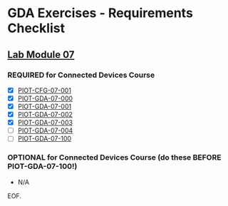 # GDA Exercises - Requirements Checklist

## [Lab Module 07](https://github.com/orgs/programming-the-iot/projects/1#column-10488499)

### REQUIRED for Connected Devices Course

- [x] [PIOT-CFG-07-001](https://github.com/programming-the-iot/book-exercise-tasks/issues/93)
- [x] [PIOT-GDA-07-000](https://github.com/programming-the-iot/book-exercise-tasks/issues/31)
- [x] [PIOT-GDA-07-001](https://github.com/programming-the-iot/book-exercise-tasks/issues/43)
- [x] [PIOT-GDA-07-002](https://github.com/programming-the-iot/book-exercise-tasks/issues/42)
- [x] [PIOT-GDA-07-003](https://github.com/programming-the-iot/book-exercise-tasks/issues/41)
- [ ] [PIOT-GDA-07-004](https://github.com/programming-the-iot/book-exercise-tasks/issues/86)
- [ ] [PIOT-GDA-07-100](https://github.com/programming-the-iot/book-exercise-tasks/issues/35)

### OPTIONAL for Connected Devices Course (do these BEFORE PIOT-GDA-07-100!)

- N/A

EOF.
